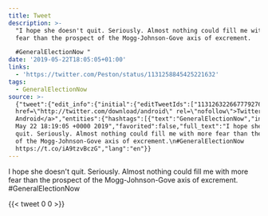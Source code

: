 ```yaml
---
title: Tweet
description: >-
  "I hope she doesn't quit. Seriously. Almost nothing could fill me with more
  fear than the prospect of the Mogg-Johnson-Gove axis of excrement.

  #GeneralElectionNow "
date: '2019-05-22T18:05:05+01:00'
links:
  - 'https://twitter.com/Peston/status/1131258845425221632'
tags:
  - GeneralElectionNow
source: >-
  {"tweet":{"edit_info":{"initial":{"editTweetIds":["1131263226677792768"],"editableUntil":"2019-05-22T19:19:05.751Z","editsRemaining":"5","isEditEligible":true}},"retweeted":false,"source":"<a
  href=\"http://twitter.com/download/android\" rel=\"nofollow\">Twitter for
  Android</a>","entities":{"hashtags":[{"text":"GeneralElectionNow","indices":["142","161"]}],"symbols":[],"user_mentions":[],"urls":[{"url":"https://t.co/iA9tzvBczG","expanded_url":"https://twitter.com/Peston/status/1131258845425221632","display_url":"twitter.com/Peston/status/…","indices":["162","185"]}]},"display_text_range":["0","185"],"favorite_count":"0","id_str":"1131263226677792768","truncated":false,"retweet_count":"0","id":"1131263226677792768","possibly_sensitive":false,"created_at":"Wed
  May 22 18:19:05 +0000 2019","favorited":false,"full_text":"I hope she doesn't
  quit. Seriously. Almost nothing could fill me with more fear than the prospect
  of the Mogg-Johnson-Gove axis of excrement.\n#GeneralElectionNow
  https://t.co/iA9tzvBczG","lang":"en"}}
---
```

I hope she doesn't quit. Seriously. Almost nothing could fill me with more fear than the prospect of the Mogg-Johnson-Gove axis of excrement.
#GeneralElectionNow 
    
{{< tweet 0 0 >}}
    
